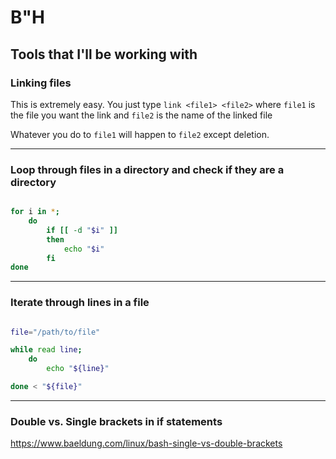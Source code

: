 # B"H

## Tools that I'll be working with

### Linking files

This is extremely easy. You just type `link <file1> <file2>` where `file1` is the file you want the link and `file2` is the name of the linked file

Whatever you do to `file1` will happen to `file2` except deletion.

---

### Loop through files in a directory and check if they are a directory

```bash

for i in *;
    do
        if [[ -d "$i" ]]
        then
            echo "$i"
        fi
done

```

---

### Iterate through lines in a file

```bash

file="/path/to/file"

while read line; 
    do
        echo "${line}"

done < "${file}"

```

---

### Double vs. Single brackets in if statements

https://www.baeldung.com/linux/bash-single-vs-double-brackets